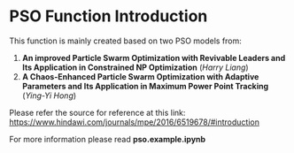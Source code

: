 # PSO Function Introduction

This function is mainly created based on two PSO models from:

1. **An improved Particle Swarm Optimization with Revivable Leaders and Its Application in Constrained NP Optimization** (*Harry Liang*)
2. **A Chaos-Enhanced Particle Swarm Optimization with Adaptive Parameters and Its Application in Maximum Power Point Tracking** (*Ying-Yi Hong*)

Please refer the source for reference at this link: https://www.hindawi.com/journals/mpe/2016/6519678/#introduction

For more information please read **pso.example.ipynb**